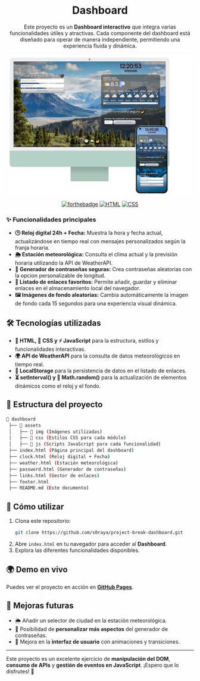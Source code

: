 <div align="center">

# Dashboard

Este proyecto es un **Dashboard interactivo** que integra varias funcionalidades útiles y atractivas. Cada componente del dashboard está diseñado para operar de manera independiente, permitiendo una experiencia fluida y dinámica.


<img src="./assets/readme.png" alt="Vista del Dashboard">

[![forthebadge](https://forthebadge.com/images/badges/made-with-javascript.svg)](https://forthebadge.com) [![HTML](https://img.shields.io/badge/HTML5-E34F26?style=for-the-badge&logo=html5&logoColor=white)](https://developer.mozilla.org/en-US/docs/Web/HTML) [![CSS](https://img.shields.io/badge/CSS3-1572B6?style=for-the-badge&logo=css3&logoColor=white)](https://developer.mozilla.org/en-US/docs/Web/CSS)

</div>


### ✨ **Funcionalidades principales**

- **🕒 Reloj digital 24h + Fecha:** Muestra la hora y fecha actual, actualizándose en tiempo real con mensajes personalizados según la franja horaria.
- **🌦️ Estación meteorológica:** Consulta el clima actual y la previsión horaria utilizando la API de WeatherAPI.
- **🔐 Generador de contraseñas seguras:** Crea contraseñas aleatorias con la opcion personalizable de longitud.
- **📌 Listado de enlaces favoritos:** Permite añadir, guardar y eliminar enlaces en el almacenamiento local del navegador.
- **🖼️ Imágenes de fondo aleatorias:** Cambia automáticamente la imagen de fondo cada 15 segundos para una experiencia visual dinámica.

## 🛠️ **Tecnologías utilizadas**

- **📄 HTML, 🎨 CSS y ⚡ JavaScript** para la estructura, estilos y funcionalidades interactivas.
- **🌍 API de WeatherAPI** para la consulta de datos meteorológicos en tiempo real.
- **💾 LocalStorage** para la persistencia de datos en el listado de enlaces.
- **⏳ setInterval() y 🔢 Math.random()** para la actualización de elementos dinámicos como el reloj y el fondo.

## 📂 **Estructura del proyecto**

```bash
📂 dashboard
 ├── 📂 assets
 │   ├── 📂 img (Imágenes utilizadas)
 │   ├── 📂 css (Estilos CSS para cada módulo)
 │   ├── 📂 js (Scripts JavaScript para cada funcionalidad)
 ├── index.html (Página principal del dashboard)
 ├── clock.html (Reloj digital + Fecha)
 ├── weather.html (Estación meteorológica)
 ├── password.html (Generador de contraseñas)
 ├── links.html (Gestor de enlaces)
 ├── footer.html
 ├── README.md (Este documento)
```

## 🚀 **Cómo utilizar**

1. Clona este repositorio:
   ```sh
   git clone https://github.com/s0raya/project-break-dashboard.git
   ```
2. Abre `index.html` en tu navegador para acceder al **Dashboard**.
3. Explora las diferentes funcionalidades disponibles.

## 🌍 **Demo en vivo**

Puedes ver el proyecto en acción en [**GitHub Pages**](https://s0raya.github.io/project-break-dashboard/).

## 🚀 **Mejoras futuras**

- 🌦️ Añadir un selector de ciudad en la estación meteorológica.
- 🔐 Posibilidad de **personalizar más aspectos** del generador de contraseñas.
- 🎨 Mejora en la **interfaz de usuario** con animaciones y transiciones.

---

Este proyecto es un excelente ejercicio de **manipulación del DOM**, **consumo de APIs** y **gestión de eventos en JavaScript**. ¡Espero que lo disfrutes! 🚀